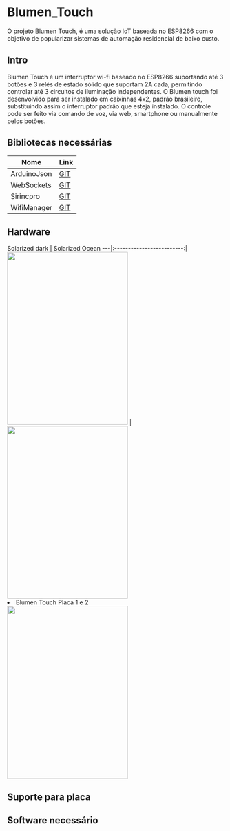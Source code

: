 # Blumen_Touch
O projeto Blumen Touch, é uma solução IoT baseada no ESP8266 com o objetivo de popularizar sistemas de automação residencial de baixo custo.
<h2><b>Intro</b></h2>
Blumen Touch é um interruptor wi-fi baseado no ESP8266 suportando até 3 botões e 3 relés de estado sólido que suportam 2A cada, 
permitindo controlar até 3 circuitos de iluminação independentes. O Blumen touch foi desenvolvido para ser instalado em caixinhas
4x2, padrão brasileiro, substituindo assim o interruptor padrão que esteja instalado. O controle pode ser feito via comando de voz, via web, smartphone ou manualmente pelos botões.

<h2><b>Bibliotecas necessárias</b></h2>

|  <b>Nome</b> |  <b>Link</b> |
|---|---|
| ArduinoJson  |<a href="https://github.com/bblanchon/ArduinoJson/">GIT</a>  |     
|  WebSockets | <a href="https://github.com/Links2004/arduinoWebSockets/">GIT</a>  |  
| Sirincpro  |  <a href="https://github.com/sinricpro/esp8266-esp32-sdk/">GIT</a> |   
| WifiManager  |<a href="https://github.com/tzapu/WiFiManager/">GIT</a> |   

<h2><b>Hardware</b></h2>
Solarized dark             |  Solarized Ocean
---|:-------------------------:|
 <img src="https://user-images.githubusercontent.com/76061000/113021607-25ab4e80-915a-11eb-890f-b1f3b3d3c859.jpg?w=512" height="400" width="280">  | <img src="https://user-images.githubusercontent.com/76061000/113022875-75d6e080-915b-11eb-8b43-8a05f2cbf2d5.jpg?w=512" height="400" width="280">
<u1>
  <li> Blumen Touch Placa 1 e 2 </li>
  <img src="https://user-images.githubusercontent.com/76061000/113021607-25ab4e80-915a-11eb-890f-b1f3b3d3c859.jpg?w=512" height="400" width="280"
        src="https://user-images.githubusercontent.com/76061000/113022875-75d6e080-915b-11eb-8b43-8a05f2cbf2d5.jpg?w=512" height="400" width="280">
  <u1>
   <h2><b>Suporte para placa</b></h2>

  <h2><b>Software necessário</b></h2>



